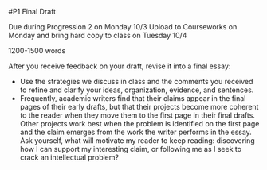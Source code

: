 #P1 Final Draft

Due during Progression 2 on Monday 10/3
Upload to Courseworks on Monday and bring hard copy to class on Tuesday 10/4


1200-1500 words

After you receive feedback on your draft, revise it into a final essay:  

- Use the strategies we discuss in class and the comments you received to refine and clarify your ideas, organization, evidence, and sentences.
- Frequently, academic writers find that their claims appear in the final pages of their early drafts, but that their projects become more coherent to the reader when they move them to the first page in their final drafts. Other projects work best when the problem is identified on the first page and the claim emerges from the work the writer performs in the essay. Ask yourself, what will motivate my reader to keep reading: discovering how I can support my interesting claim, or following me as I seek to crack an intellectual problem?
